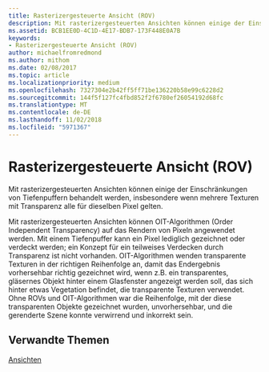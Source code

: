 ```yaml
---
title: Rasterizergesteuerte Ansicht (ROV)
description: Mit rasterizergesteuerten Ansichten können einige der Einschränkungen von Tiefenpuffern behandelt werden, insbesondere wenn mehrere Texturen mit Transparenz alle für dieselben Pixel gelten.
ms.assetid: BCB1EE0D-4C1D-4E17-BDB7-173F448E0A7B
keywords:
- Rasterizergesteuerte Ansicht (ROV)
author: michaelfromredmond
ms.author: mithom
ms.date: 02/08/2017
ms.topic: article
ms.localizationpriority: medium
ms.openlocfilehash: 7327304e2b42ff5ff71be136220b58e99c6228d2
ms.sourcegitcommit: 144f5f127fc4fbd852f2f6780ef26054192d68fc
ms.translationtype: MT
ms.contentlocale: de-DE
ms.lasthandoff: 11/02/2018
ms.locfileid: "5971367"
---
```

# <a name="rasterizer-ordered-view-rov"></a>Rasterizergesteuerte Ansicht (ROV)


Mit rasterizergesteuerten Ansichten können einige der Einschränkungen von Tiefenpuffern behandelt werden, insbesondere wenn mehrere Texturen mit Transparenz alle für dieselben Pixel gelten.

Mit rasterizergesteuerten Ansichten können OIT-Algorithmen (Order Independent Transparency) auf das Rendern von Pixeln angewendet werden. Mit einem Tiefenpuffer kann ein Pixel lediglich gezeichnet oder verdeckt werden; ein Konzept für ein teilweises Verdecken durch Transparenz ist nicht vorhanden. OIT-Algorithmen wenden transparente Texturen in der richtigen Reihenfolge an, damit das Endergebnis vorhersehbar richtig gezeichnet wird, wenn z.B. ein transparentes, gläsernes Objekt hinter einem Glasfenster angezeigt werden soll, das sich hinter etwas Vegetation befindet, die transparente Texturen verwendet. Ohne ROVs und OIT-Algorithmen war die Reihenfolge, mit der diese transparenten Objekte gezeichnet wurden, unvorhersehbar, und die gerenderte Szene konnte verwirrend und inkorrekt sein.

## <a name="span-idrelated-topicsspanrelated-topics"></a><span id="related-topics"></span>Verwandte Themen


[Ansichten](views.md)

 

 




